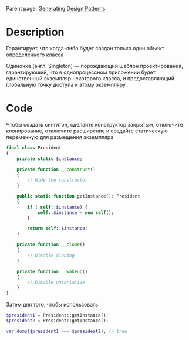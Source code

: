 Parent page: [Generating Design Patterns](GeneratingDesignPatterns.md)
# Description

 Гарантирует, что когда-либо будет создан только один объект определенного класса
 
Одиночка (англ. Singleton) — порождающий шаблон проектирования, гарантирующий, что в однопроцессном приложении будет единственный экземпляр некоторого класса, и предоставляющий глобальную точку доступа к этому экземпляру.

# Code

Чтобы создать синглтон, сделайте конструктор закрытым, отключите клонирование, отключите расширение и создайте статическую переменную для размещения экземпляра

```php
final class President
{
    private static $instance;

    private function __construct()
    {
        // Hide the constructor
    }

    public static function getInstance(): President
    {
        if (!self::$instance) {
            self::$instance = new self();
        }

        return self::$instance;
    }

    private function __clone()
    {
        // Disable cloning
    }

    private function __wakeup()
    {
        // Disable unserialize
    }
}
```

Затем для того, чтобы использовать
```php
$president1 = President::getInstance();
$president2 = President::getInstance();

var_dump($president1 === $president2); // true
```
